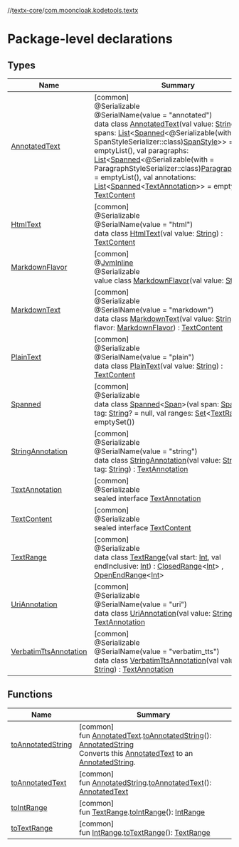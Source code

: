 //[textx-core](../../index.md)/[com.mooncloak.kodetools.textx](index.md)

# Package-level declarations

## Types

| Name | Summary |
|---|---|
| [AnnotatedText](-annotated-text/index.md) | [common]<br>@Serializable<br>@SerialName(value = &quot;annotated&quot;)<br>data class [AnnotatedText](-annotated-text/index.md)(val value: [String](https://kotlinlang.org/api/latest/jvm/stdlib/kotlin/-string/index.html), val spans: [List](https://kotlinlang.org/api/latest/jvm/stdlib/kotlin.collections/-list/index.html)&lt;[Spanned](-spanned/index.md)&lt;@Serializable(with = SpanStyleSerializer::class)[SpanStyle](https://developer.android.com/reference/kotlin/androidx/compose/ui/text/SpanStyle.html)&gt;&gt; = emptyList(), val paragraphs: [List](https://kotlinlang.org/api/latest/jvm/stdlib/kotlin.collections/-list/index.html)&lt;[Spanned](-spanned/index.md)&lt;@Serializable(with = ParagraphStyleSerializer::class)[ParagraphStyle](https://developer.android.com/reference/kotlin/androidx/compose/ui/text/ParagraphStyle.html)&gt;&gt; = emptyList(), val annotations: [List](https://kotlinlang.org/api/latest/jvm/stdlib/kotlin.collections/-list/index.html)&lt;[Spanned](-spanned/index.md)&lt;[TextAnnotation](-text-annotation/index.md)&gt;&gt; = emptyList()) : [TextContent](-text-content/index.md) |
| [HtmlText](-html-text/index.md) | [common]<br>@Serializable<br>@SerialName(value = &quot;html&quot;)<br>data class [HtmlText](-html-text/index.md)(val value: [String](https://kotlinlang.org/api/latest/jvm/stdlib/kotlin/-string/index.html)) : [TextContent](-text-content/index.md) |
| [MarkdownFlavor](-markdown-flavor/index.md) | [common]<br>@[JvmInline](https://kotlinlang.org/api/latest/jvm/stdlib/kotlin.jvm/-jvm-inline/index.html)<br>@Serializable<br>value class [MarkdownFlavor](-markdown-flavor/index.md)(val value: [String](https://kotlinlang.org/api/latest/jvm/stdlib/kotlin/-string/index.html)) |
| [MarkdownText](-markdown-text/index.md) | [common]<br>@Serializable<br>@SerialName(value = &quot;markdown&quot;)<br>data class [MarkdownText](-markdown-text/index.md)(val value: [String](https://kotlinlang.org/api/latest/jvm/stdlib/kotlin/-string/index.html), val flavor: [MarkdownFlavor](-markdown-flavor/index.md)) : [TextContent](-text-content/index.md) |
| [PlainText](-plain-text/index.md) | [common]<br>@Serializable<br>@SerialName(value = &quot;plain&quot;)<br>data class [PlainText](-plain-text/index.md)(val value: [String](https://kotlinlang.org/api/latest/jvm/stdlib/kotlin/-string/index.html)) : [TextContent](-text-content/index.md) |
| [Spanned](-spanned/index.md) | [common]<br>@Serializable<br>data class [Spanned](-spanned/index.md)&lt;[Span](-spanned/index.md)&gt;(val span: [Span](-spanned/index.md), val tag: [String](https://kotlinlang.org/api/latest/jvm/stdlib/kotlin/-string/index.html)? = null, val ranges: [Set](https://kotlinlang.org/api/latest/jvm/stdlib/kotlin.collections/-set/index.html)&lt;[TextRange](-text-range/index.md)&gt; = emptySet()) |
| [StringAnnotation](-string-annotation/index.md) | [common]<br>@Serializable<br>@SerialName(value = &quot;string&quot;)<br>data class [StringAnnotation](-string-annotation/index.md)(val value: [String](https://kotlinlang.org/api/latest/jvm/stdlib/kotlin/-string/index.html), val tag: [String](https://kotlinlang.org/api/latest/jvm/stdlib/kotlin/-string/index.html)) : [TextAnnotation](-text-annotation/index.md) |
| [TextAnnotation](-text-annotation/index.md) | [common]<br>@Serializable<br>sealed interface [TextAnnotation](-text-annotation/index.md) |
| [TextContent](-text-content/index.md) | [common]<br>@Serializable<br>sealed interface [TextContent](-text-content/index.md) |
| [TextRange](-text-range/index.md) | [common]<br>@Serializable<br>data class [TextRange](-text-range/index.md)(val start: [Int](https://kotlinlang.org/api/latest/jvm/stdlib/kotlin/-int/index.html), val endInclusive: [Int](https://kotlinlang.org/api/latest/jvm/stdlib/kotlin/-int/index.html)) : [ClosedRange](https://kotlinlang.org/api/latest/jvm/stdlib/kotlin.ranges/-closed-range/index.html)&lt;[Int](https://kotlinlang.org/api/latest/jvm/stdlib/kotlin/-int/index.html)&gt; , [OpenEndRange](https://kotlinlang.org/api/latest/jvm/stdlib/kotlin.ranges/-open-end-range/index.html)&lt;[Int](https://kotlinlang.org/api/latest/jvm/stdlib/kotlin/-int/index.html)&gt; |
| [UriAnnotation](-uri-annotation/index.md) | [common]<br>@Serializable<br>@SerialName(value = &quot;uri&quot;)<br>data class [UriAnnotation](-uri-annotation/index.md)(val value: [String](https://kotlinlang.org/api/latest/jvm/stdlib/kotlin/-string/index.html)) : [TextAnnotation](-text-annotation/index.md) |
| [VerbatimTtsAnnotation](-verbatim-tts-annotation/index.md) | [common]<br>@Serializable<br>@SerialName(value = &quot;verbatim_tts&quot;)<br>data class [VerbatimTtsAnnotation](-verbatim-tts-annotation/index.md)(val value: [String](https://kotlinlang.org/api/latest/jvm/stdlib/kotlin/-string/index.html)) : [TextAnnotation](-text-annotation/index.md) |

## Functions

| Name | Summary |
|---|---|
| [toAnnotatedString](to-annotated-string.md) | [common]<br>fun [AnnotatedText](-annotated-text/index.md).[toAnnotatedString](to-annotated-string.md)(): [AnnotatedString](https://developer.android.com/reference/kotlin/androidx/compose/ui/text/AnnotatedString.html)<br>Converts this [AnnotatedText](-annotated-text/index.md) to an [AnnotatedString](https://developer.android.com/reference/kotlin/androidx/compose/ui/text/AnnotatedString.html). |
| [toAnnotatedText](to-annotated-text.md) | [common]<br>fun [AnnotatedString](https://developer.android.com/reference/kotlin/androidx/compose/ui/text/AnnotatedString.html).[toAnnotatedText](to-annotated-text.md)(): [AnnotatedText](-annotated-text/index.md) |
| [toIntRange](to-int-range.md) | [common]<br>fun [TextRange](-text-range/index.md).[toIntRange](to-int-range.md)(): [IntRange](https://kotlinlang.org/api/latest/jvm/stdlib/kotlin.ranges/-int-range/index.html) |
| [toTextRange](to-text-range.md) | [common]<br>fun [IntRange](https://kotlinlang.org/api/latest/jvm/stdlib/kotlin.ranges/-int-range/index.html).[toTextRange](to-text-range.md)(): [TextRange](-text-range/index.md) |

